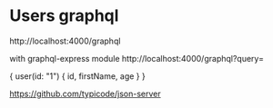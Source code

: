 # Users graphql

http://localhost:4000/graphql

with graphql-express module
http://localhost:4000/graphql?query=

{
  user(id: "1") {
    id,
    firstName,
    age
  }
}

https://github.com/typicode/json-server

